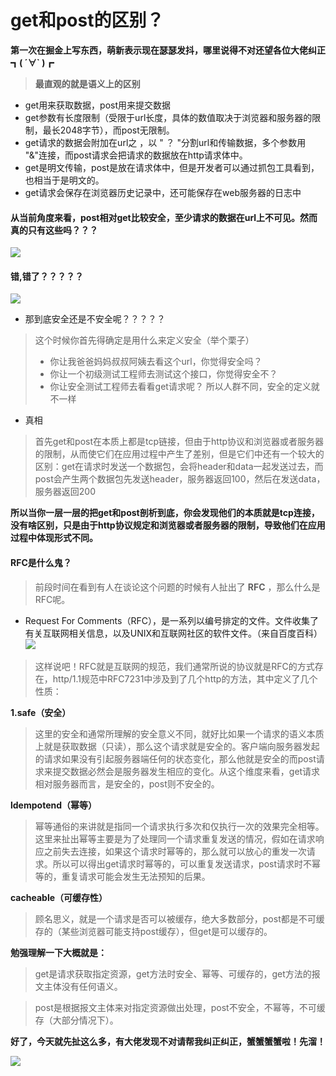# get和post的区别？ #

**第一次在掘金上写东西，萌新表示现在瑟瑟发抖，哪里说得不对还望各位大佬纠正┓( ´∀` )┏**

> 
> 
> 
> **最直观的就是语义上的区别**
> 
> 

* get用来获取数据，post用来提交数据
* get参数有长度限制（受限于url长度，具体的数值取决于浏览器和服务器的限制，最长2048字节），而post无限制。
* get请求的数据会附加在url之 ，以 " ？ "分割url和传输数据，多个参数用 "&"连接，而post请求会把请求的数据放在http请求体中。
* get是明文传输，post是放在请求体中，但是开发者可以通过抓包工具看到，也相当于是明文的。
* get请求会保存在浏览器历史记录中，还可能保存在web服务器的日志中

#### 从当前角度来看，post相对get比较安全，至少请求的数据在url上不可见。然而真的只有这些吗？？？ ####

![](https://user-gold-cdn.xitu.io/2019/4/17/16a28e2ceb68aabc?imageView2/0/w/1280/h/960/ignore-error/1)

#### 错,错了？？？？？ ####

![](https://user-gold-cdn.xitu.io/2019/4/17/16a29140ca550758?imageView2/0/w/1280/h/960/ignore-error/1)

* 那到底安全还是不安全呢？？？？？

> 
> 
> 
> 这个时候你首先得确定是用什么来定义安全（举个栗子）
> 
> 
> 
> * 你让我爸爸妈妈叔叔阿姨去看这个url，你觉得安全吗？
> * 你让一个初级测试工程师去测试这个接口，你觉得安全不？
> * 你让安全测试工程师去看看get请求呢？ 所以人群不同，安全的定义就不一样
> 
> 
> 

* 真相

> 
> 
> 
> 首先get和post在本质上都是tcp链接，但由于http协议和浏览器或者服务器的限制，从而使它们在应用过程中产生了差别，但是它们中还有一个较大的区别：get在请求时发送一个数据包，会将header和data一起发送过去，而post会产生两个数据包先发送header，服务器返回100，然后在发送data，服务器返回200
> 
> 
> 

**所以当你一层一层的把get和post剖析到底，你会发现他们的本质就是tcp连接，没有啥区别，只是由于http协议规定和浏览器或者服务器的限制，导致他们在应用过程中体现形式不同。**

#### RFC是什么鬼？ ####

> 
> 
> 
> 前段时间在看到有人在谈论这个问题的时候有人扯出了 **RFC** ，那么什么是RFC呢。
> 
> 

* Request For Comments（RFC），是一系列以编号排定的文件。文件收集了有关互联网相关信息，以及UNIX和互联网社区的软件文件。（来自百度百科） ![](https://user-gold-cdn.xitu.io/2019/4/17/16a28f7137c66621?imageView2/0/w/1280/h/960/ignore-error/1)

> 
> 
> 
> 这样说吧！RFC就是互联网的规范，我们通常所说的协议就是RFC的方式存在，http/1.1规范中RFC7231中涉及到了几个http的方法，其中定义了几个性质：
> 
> 
> 

**1.safe（安全）**

> 
> 
> 
> 这里的安全和通常所理解的安全意义不同，就好比如果一个请求的语义本质上就是获取数据（只读），那么这个请求就是安全的。客户端向服务器发起的请求如果没有引起服务器端任何的状态变化，那么他就是安全的而post请求来提交数据必然会是服务器发生相应的变化。从这个维度来看，get请求相对服务器而言，是安全的，post则不安全的。
> 
> 
> 

**ldempotend（幂等）**

> 
> 
> 
> 幂等通俗的来讲就是指同一个请求执行多次和仅执行一次的效果完全相等。这里来扯出幂等主要是为了处理同一个请求重复发送的情况，假如在请求响应之前失去连接，如果这个请求时幂等的，那么就可以放心的重发一次请求。所以可以得出get请求时幂等的，可以重复发送请求，post请求时不幂等的，重复请求可能会发生无法预知的后果。
> 
> 
> 

**cacheable（可缓存性）**

> 
> 
> 
> 顾名思义，就是一个请求是否可以被缓存，绝大多数部分，post都是不可缓存的（某些浏览器可能支持post缓存），但get是可以缓存的。
> 
> 

**勉强理解一下大概就是：**

> 
> 
> 
> get是请求获取指定资源，get方法时安全、幂等、可缓存的，get方法的报文主体没有任何语义。
> 
> 

> 
> 
> 
> post是根据报文主体来对指定资源做出处理，post不安全，不幂等，不可缓存（大部分情况下）。
> 
> 

**好了，今天就先扯这么多，有大佬发现不对请帮我纠正纠正，蟹蟹蟹蟹啦！先溜！**

![](https://user-gold-cdn.xitu.io/2019/4/17/16a29151da03a92b?imageView2/0/w/1280/h/960/ignore-error/1)